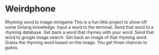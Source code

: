 # Weirdphone
Rhyming word to image minigame
This is a fun little project to show off some Golang knowledge.
Input a word to the terminal. 
Send that word to a rhyming database.
Get back a word that rhymes with your word.
Send that word to google image search.
Get back an image of that rhyming word.
Guess the rhyming word based on the image.
You get three chances to guess.
